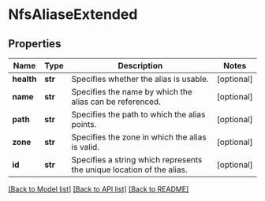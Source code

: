 # NfsAliaseExtended

## Properties
Name | Type | Description | Notes
------------ | ------------- | ------------- | -------------
**health** | **str** | Specifies whether the alias is usable. | [optional] 
**name** | **str** | Specifies the name by which the alias can be referenced. | [optional] 
**path** | **str** | Specifies the path to which the alias points. | [optional] 
**zone** | **str** | Specifies the zone in which the alias is valid. | [optional] 
**id** | **str** | Specifies a string which represents the unique location of the alias. | [optional] 

[[Back to Model list]](../README.md#documentation-for-models) [[Back to API list]](../README.md#documentation-for-api-endpoints) [[Back to README]](../README.md)


